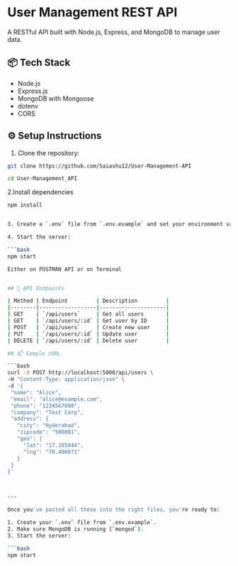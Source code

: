 # User Management REST API

A RESTful API built with Node.js, Express, and MongoDB to manage user data.

## 📦 Tech Stack

- Node.js
- Express.js
- MongoDB with Mongoose
- dotenv
- CORS

## ⚙️ Setup Instructions

1. Clone the repository:

```bash
git clone https://github.com/Saiashu12/User-Management-API

cd User-Management_API
```
2.Install dependencies

```bash
npm install


3. Create a `.env` file from `.env.example` and set your environment variables.

4. Start the server:

```bash
npm start

Either on POSTMAN API or on Terminal


## 🔗 API Endpoints

| Method | Endpoint         | Description         |
|--------|------------------|---------------------|
| GET    | `/api/users`     | Get all users       |
| GET    | `/api/users/:id` | Get user by ID      |
| POST   | `/api/users`     | Create new user     |
| PUT    | `/api/users/:id` | Update user         |
| DELETE | `/api/users/:id` | Delete user         |

## 📫 Sample cURL

```bash
curl -X POST http://localhost:5000/api/users \
-H "Content-Type: application/json" \
-d '{
 "name": "Alice",
 "email": "alice@example.com",
 "phone": "1234567890",
 "company": "Test Corp",
 "address": {
   "city": "Hyderabad",
   "zipcode": "500081",
   "geo": {
     "lat": "17.385044",
     "lng": "78.486671"
   }
 }
}'



---

Once you've pasted all these into the right files, you're ready to:

1. Create your `.env` file from `.env.example`.
2. Make sure MongoDB is running (`mongod`).
3. Start the server:

```bash
npm start
